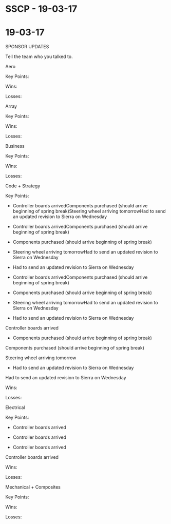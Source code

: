 # SSCP - 19-03-17

# 19-03-17

SPONSOR UPDATES

Tell the team who you talked to.

Aero

Key Points:

Wins:

Losses:

Array

Key Points:

Wins:

Losses:

Business

Key Points:

Wins:

Losses:

Code + Strategy

Key Points:

* Controller boards arrivedComponents purchased (should arrive beginning of spring break)Steering wheel arriving tomorrowHad to send an updated revision to Sierra on Wednesday
* Controller boards arrivedComponents purchased (should arrive beginning of spring break)
* Components purchased (should arrive beginning of spring break)
* Steering wheel arriving tomorrowHad to send an updated revision to Sierra on Wednesday
* Had to send an updated revision to Sierra on Wednesday

* Controller boards arrivedComponents purchased (should arrive beginning of spring break)
* Components purchased (should arrive beginning of spring break)
* Steering wheel arriving tomorrowHad to send an updated revision to Sierra on Wednesday
* Had to send an updated revision to Sierra on Wednesday

Controller boards arrived

* Components purchased (should arrive beginning of spring break)

Components purchased (should arrive beginning of spring break)

Steering wheel arriving tomorrow

* Had to send an updated revision to Sierra on Wednesday

Had to send an updated revision to Sierra on Wednesday

Wins:

Losses:

Electrical

Key Points:

* Controller boards arrived
* Controller boards arrived

* Controller boards arrived

Controller boards arrived

Wins:

Losses:

Mechanical + Composites

Key Points:

Wins:

Losses:

